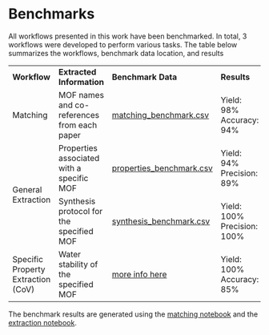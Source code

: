 # Benchmarks
All workflows presented in this work have been benchmarked. In total, 3 workflows were developed to perform various tasks. The table below summarizes the workflows, benchmark data location, and results

<table width=100%>
  <tr>
    <td width=20%><b>Workflow</b></td>
    <td><b>Extracted Information</b></td>
    <td><b>Benchmark Data</b></td>
    <td width=15%><b>Results</b></td>
  </tr>
  <tr>
    <td>Matching</td>
    <td>MOF names and co-references from each paper</td>
    <td><a href="https://github.com/AI4ChemS/MOF_ChemUnity/tree/main/tests/matching_benchmark/matching_benchmark%20.csv">matching_benchmark.csv</a></td>
    <td>Yield: 98%<br/>Accuracy: 94%</td>
  </tr>
  <tr>
    <td rowspan=2>General Extraction</td>
    <td>Properties associated with a specific MOF</td>
    <td><a href="https://github.com/AI4ChemS/MOF_ChemUnity/tree/main/tests/general_extraction_benchmarks/properties_benchmark.csv">properties_benchmark.csv</a></td>
    <td>Yield: 94%<br/>Precision: 89%</td>
  </tr>
  <tr>
    <td>Synthesis protocol for the specified MOF</td>
    <td><a href="https://github.com/AI4ChemS/MOF_ChemUnity/tree/main/tests/general_extraction_benchmarks/synthesis_benchmark.csv">synthesis_benchmark.csv</a></td>
    <td>Yield: 100%<br/>Precision: 100%</td>
  </tr>
  <tr>
    <td>Specific Property Extraction (CoV)</td>
    <td>Water stability of the specified MOF</td>
    <td><a href="https://github.com/AI4ChemS/MOF_ChemUnity/tree/main/tests/water_stability_benchmark/Water_stability_README.md">more info here</a></td>
    <td>Yield: 100%<br/>Accuracy: 85%</td>
  </tr>
</table>

The benchmark results are generated using the [matching notebook](https://github.com/AI4ChemS/MOF_ChemUnity/tree/main/src/ChemUnity_Matching.ipynb) and the [extraction notebook](https://github.com/AI4ChemS/MOF_ChemUnity/tree/main/src/ChemUnity_Extraction.ipynb).

